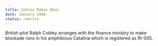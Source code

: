 ```yaml
---
title: Cobley Makes Deal
date: January 1948 
status: rewrite
---
```

British pilot Ralph Cobley arranges with the finance ministry to make blockade runs in his amphibious Catalina which is registered as RI-005. 
